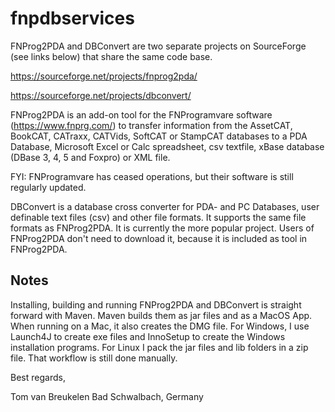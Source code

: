 # fnpdbservices
FNProg2PDA and DBConvert are two separate projects on SourceForge (see links below) that share the same code base.

https://sourceforge.net/projects/fnprog2pda/

https://sourceforge.net/projects/dbconvert/


FNProg2PDA is an add-on tool for the FNProgramvare software (https://www.fnprg.com/) to transfer information from the AssetCAT, BookCAT, 
CATraxx, CATVids, SoftCAT or StampCAT databases to a PDA Database, Microsoft Excel or Calc spreadsheet, csv textfile, xBase database (DBase 3, 4, 5 and Foxpro) or XML file.

FYI: FNProgramvare has ceased operations, but their software is still regularly updated. 

DBConvert is a database cross converter for PDA- and PC Databases, user definable text files (csv) and other file formats. It supports the same file formats as FNProg2PDA. It is currently the more popular project. Users of FNProg2PDA don't need to download it, because it is included as tool in FNProg2PDA.

Notes
-----
Installing, building and running FNProg2PDA and DBConvert is straight forward with Maven. Maven builds them as jar files and as a MacOS 
App. When running on a Mac, it also creates the DMG file. For Windows, I use Launch4J to create exe files and InnoSetup to create the
Windows installation programs. For Linux I pack the jar files and lib folders in a zip file. That workflow is still done manually.

Best regards,

Tom van Breukelen
Bad Schwalbach, Germany
